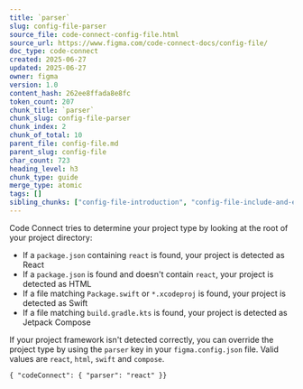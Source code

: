 ```yaml
---
title: `parser`
slug: config-file-parser
source_file: code-connect-config-file.html
source_url: https://www.figma.com/code-connect-docs/config-file/
doc_type: code-connect
created: 2025-06-27
updated: 2025-06-27
owner: figma
version: 1.0
content_hash: 262ee8ffada8e8fc
token_count: 207
chunk_title: `parser`
chunk_slug: config-file-parser
chunk_index: 2
chunk_of_total: 10
parent_file: config-file.md
parent_slug: config-file
char_count: 723
heading_level: h3
chunk_type: guide
merge_type: atomic
tags: []
sibling_chunks: ["config-file-introduction", "config-file-include-and-exclude", "config-file-label", "config-file-interactivesetupfigmafileurl", "config-file-documenturlsubstitutions", "config-file-importpaths", "config-file-paths", "config-file-imports", "config-file-xcodeprojpath"]
---
```


Code Connect tries to determine your project type by looking at the root of your project directory:

- If a `package.json` containing `react` is found, your project is detected as React
- If a `package.json` is found and doesn't contain `react`, your project is detected as HTML
- If a file matching `Package.swift` or `*.xcodeproj` is found, your project is detected as Swift
- If a file matching `build.gradle.kts` is found, your project is detected as Jetpack Compose

If your project framework isn't detected correctly, you can override the project type by using the `parser` key in your `figma.config.json` file. Valid values are `react`, `html`, `swift` and `compose`.

```
{ "codeConnect": { "parser": "react" }}
```